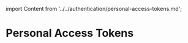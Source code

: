 import Content from '../../authentication/personal-access-tokens.md';

# Personal Access Tokens

<Content />